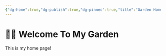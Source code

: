 ```yaml
---
{"dg-home":true,"dg-publish":true,"dg-pinned":true,"title":"Garden Home","created":"2024-01-16 15:14","updated":"2024-04-01 09:24","permalink":"/Garden Home/","pinned":true,"tags":["gardenEntry"],"dgPassFrontmatter":true,"noteIcon":"1"}
---
```



# 👏🏻 Welcome To My Garden

This is my home page!